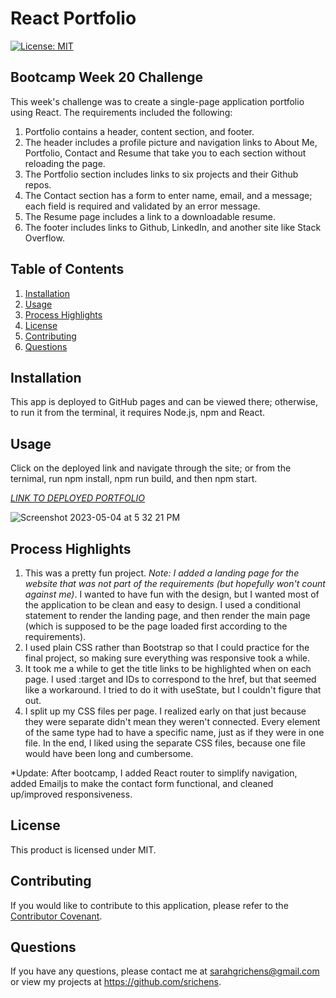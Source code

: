 # React Portfolio

[![License: MIT](https://img.shields.io/badge/License-MIT-purple.svg)](https://opensource.org/licenses/MIT)

## Bootcamp Week 20 Challenge

This week's challenge was to create a single-page application portfolio using React. The requirements included the following:

1. Portfolio contains a header, content section, and footer.
2. The header includes a profile picture and navigation links to About Me, Portfolio, Contact and Resume that take you to each section without reloading the page.
3. The Portfolio section includes links to six projects and their Github repos.
4. The Contact section has a form to enter name, email, and a message; each field is required and validated by an error message.
5. The Resume page includes a link to a downloadable resume.
6. The footer includes links to Github, LinkedIn, and another site like Stack Overflow.


## Table of Contents
1. [Installation](#installation)
2. [Usage](#usage)
3. [Process Highlights](#process-highlights)
4. [License](#license)
5. [Contributing](#contributing)
6. [Questions](#questions)

## Installation
This app is deployed to GitHub pages and can be viewed there; otherwise, to run it from the terminal, it requires Node.js, npm and React.

## Usage
Click on the deployed link and navigate through the site; or from the ternimal, run npm install, npm run build, and then npm start.

[*LINK TO DEPLOYED PORTFOLIO*](https://srichens.github.io/portfolio-react/)

![Screenshot 2023-05-04 at 5 32 21 PM](https://user-images.githubusercontent.com/117301473/236343679-c5daed93-fc79-42f8-93f3-0aa2f6774bf0.png)


## Process Highlights

1. This was a pretty fun project. *Note: I added a landing page for the website that was not part of the requirements (but hopefully won't count against me)*. I wanted to have fun with the design, but I wanted most of the application to be clean and easy to design. I used a conditional statement to render the landing page, and then render the main page (which is supposed to be the page loaded first according to the requirements).
2. I used plain CSS rather than Bootstrap so that I could practice for the final project, so making sure everything was responsive took a while.
3. It took me a while to get the title links to be highlighted when on each page. I used :target and IDs to correspond to the href, but that seemed like a workaround. I tried to do it with useState, but I couldn't figure that out. 
4. I split up my CSS files per page. I realized early on that just because they were separate didn't mean they weren't connected. Every element of the same type had to have a specific name, just as if they were in one file. In the end, I liked using the separate CSS files, because one file would have been long and cumbersome. 

*Update: After bootcamp, I added React router to simplify navigation, added Emailjs to make the contact form functional, and cleaned up/improved responsiveness.

## License
This product is licensed under MIT.

## Contributing
If you would like to contribute to this application, please refer to the [Contributor Covenant](https://www.contributor-covenant.org/).

## Questions
If you have any questions, please contact me at sarahgrichens@gmail.com or view my projects at https://github.com/srichens.